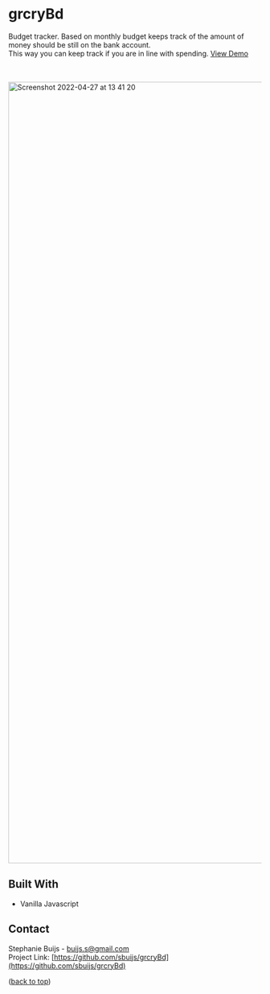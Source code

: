 <div id="top"></div>


<h1 align="left">grcryBd
</h1>
  <p align="left">
Budget tracker. Based on monthly budget keeps track of the amount of money should be still on the bank account. <br/>
  This way you can keep track if you are in line with spending.
       <a href="https://sbuijs.github.io/grcryBd/">View Demo</a>
  </p>
</div>
<br/>
<br/>

<img width="1552" alt="Screenshot 2022-04-27 at 13 41 20" src="https://user-images.githubusercontent.com/1607627/165510602-5411cd5e-9853-4f78-85df-51dc91330bf6.png">

## Built With
- Vanilla Javascript


## Contact

Stephanie Buijs - buijs.s@gmail.com<br/>
Project Link: [https://github.com/sbuijs/grcryBd](https://github.com/sbuijs/grcryBd)<br/>

<p align="left">(<a href="#top">back to top</a>)</p>
